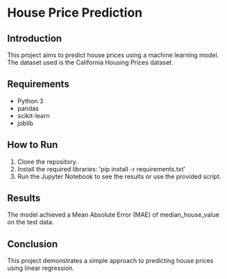 # House Price Prediction

## Introduction
This project aims to predict house prices using a machine learning model. The dataset used is the California Housing Prices dataset.

## Requirements
- Python 3
- pandas
- scikit-learn
- joblib

## How to Run
1. Clone the repository.
2. Install the required libraries:
    'pip install -r requirements.txt'
3. Run the Jupyter Notebook to see the results or use the provided script.

## Results
The model achieved a Mean Absolute Error (MAE) of median_house_value on the test data.

## Conclusion

This project demonstrates a simple approach to predicting house prices using linear regression.
